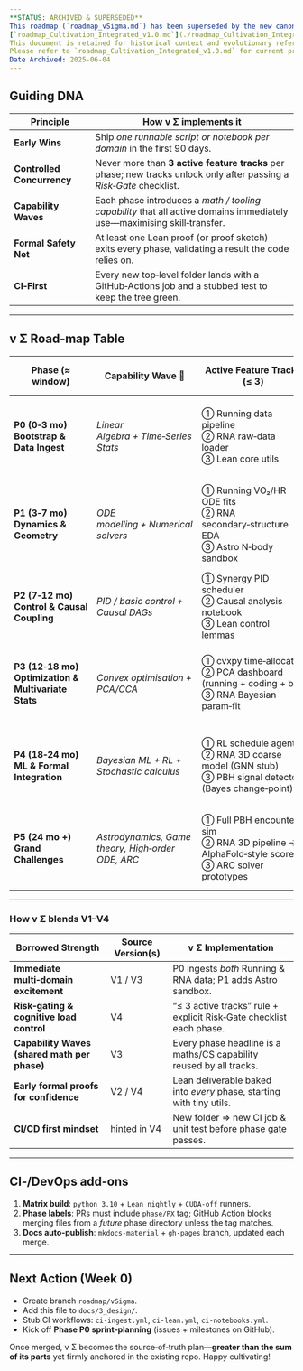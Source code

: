 ```yaml
---
**STATUS: ARCHIVED & SUPERSEDED**
This roadmap (`roadmap_vSigma.md`) has been superseded by the new canonical plan:
[`roadmap_Cultivation_Integrated_v1.0.md`](./roadmap_Cultivation_Integrated_v1.0.md).
This document is retained for historical context and evolutionary reference only.
Please refer to `roadmap_Cultivation_Integrated_v1.0.md` for current project planning.
Date Archived: 2025-06-04
---
```


## Guiding DNA

| Principle | How v Σ implements it |
|-----------|----------------------|
| **Early Wins** | Ship *one runnable script or notebook per domain* in the first 90 days. |
| **Controlled Concurrency** | Never more than **3 active feature tracks** per phase; new tracks unlock only after passing a *Risk‑Gate* checklist. |
| **Capability Waves** | Each phase introduces a *math / tooling capability* that all active domains immediately use—maximising skill‑transfer. |
| **Formal Safety Net** | At least one Lean proof (or proof sketch) exits every phase, validating a result the code relies on. |
| **CI‑First** | Every new top‑level folder lands with a GitHub‑Actions job and a stubbed test to keep the tree green. |

---

## v Σ Road‑map Table

| Phase (≈ window) | Capability Wave 📐 | Active Feature Tracks (≤ 3) | **Milestones / Deliverables** | **Risk‑Gate ✓** *(all must pass to enter next phase)* |
|---|---|---|---|---|
| **P0 (0‑3 mo)**<br>**Bootstrap & Data Ingest** | *Linear Algebra + Time‑Series Stats* | ① Running data pipeline<br>② RNA raw‑data loader<br>③ Lean core utils | • `scripts/running/process_run_data.py` parses GPS/HR → weekly CSV<br>• `scripts/biology/load_rna_data.py` ingests FASTA/PDB → tidy parquet<br>• `Proofs/Core/Arithmetic.lean` (+ CI job) | □ Both ETL scripts emit sample datasets to `/data/` & tests pass<br>□ Lean file compiles on CI<br>□ README badge shows “Build ✔︎” |
| **P1 (3‑7 mo)**<br>**Dynamics & Geometry** | *ODE modelling + Numerical solvers* | ① Running VO₂/HR ODE fits<br>② RNA secondary‑structure EDA<br>③ Astro N‑body sandbox | • `notebooks/running/dynamics.ipynb` (logistic + biexponential recovery)<br>• `notebooks/biology/rna_geometry.ipynb` (base‑pair graphs + energy toy model)<br>• `scripts/space/two_body.py` (REBOUND demo + plot) | □ ODE fits replicate sample run within 5 % RMSE<br>□ RNA notebook builds without manual intervention<br>□ REBOUND job runs in CI with `pytest -q` |
| **P2 (7‑12 mo)**<br>**Control & Causal Coupling** | *PID / basic control + Causal DAGs* | ① Synergy PID scheduler<br>② Causal analysis notebook<br>③ Lean control lemmas | • `scripts/synergy/pid_scheduler.py` produces daily plan JSON<br>• `notebooks/synergy/causal_running_coding.ipynb` (DoWhy / DAGitty graph & ATE calc)<br>• `Proofs/Control/PID_stability.lean` | □ Scheduler passes 14‑day smoke test<br>□ ATE ≠ 0 with p < 0.1 (placeholder dataset)<br>□ Lean proof checked on CI |
| **P3 (12‑18 mo)**<br>**Optimization & Multivariate Stats** | *Convex optimisation + PCA/CCA* | ① cvxpy time‑allocator<br>② PCA dashboard (running + coding + bio)<br>③ RNA Bayesian param‑fit | • `scripts/synergy/optimize_time.py` (resource solver)<br>• `docs/4_analysis/pca_dashboard.ipynb` autodeployed with Voilà<br>• `notebooks/biology/bayes_rna_params.ipynb` (PyMC + trace plot) | □ Optimizer CI test hits ≤ 1 sec solve time on sample<br>□ Dashboard GitHub Pages auto‑publishes<br>□ Gelman‑Rubin Rˆ < 1.1 for RNA fit |
| **P4 (18‑24 mo)**<br>**ML & Formal Integration** | *Bayesian ML + RL + Stochastic calculus* | ① RL schedule agent<br>② RNA 3D coarse model (GNN stub)<br>③ PBH signal detector (Bayes change‑point) | • `scripts/synergy/rl_agent.py` (stable‑baselines PPO)<br>• `scripts/biology/rna_gnn.py` (PyTorch Geometric skeleton)<br>• `notebooks/space/pbh_detection.ipynb` (Bayesian blocks) | □ RL beats PID baseline ≥ 3 % on synthetic metric<br>□ GNN forward pass unit‑test green<br>□ Detector recall ≥ 0.8 on toy data |
| **P5 (24 mo +)**<br>**Grand Challenges** | *Astrodynamics, Game theory, High‑order ODE, ARC* | ① Full PBH encounter sim<br>② RNA 3D pipeline → AlphaFold‑style scorer<br>③ ARC solver prototypes | • `scripts/space/pbh_sim.py` (adaptive 15‑body)<br>• `pipelines/rna3d/` (diffusion + pairformer)<br>• `scripts/arc/solver_suite/` (pattern‑finder, circuit extractor)<br>• `Proofs/Astro/Orbit_error.lean` | □ CI passes w/ GPU stub runners<br>□ Any ARC sub‑benchmark ≥ 70 % solved<br>□ Lean orbit error lemma proven |

---

### How v Σ blends V1–V4

| Borrowed Strength | Source Version(s) | v Σ Implementation |
|-------------------|-------------------|--------------------|
| **Immediate multi‑domain excitement** | V1 / V3 | P0 ingests *both* Running & RNA data; P1 adds Astro sandbox. |
| **Risk‑gating & cognitive load control** | V4 | “≤ 3 active tracks” rule + explicit Risk‑Gate checklist each phase. |
| **Capability Waves (shared math per phase)** | V3 | Every phase headline is a maths/CS capability reused by all tracks. |
| **Early formal proofs for confidence** | V2 / V4 | Lean deliverable baked into *every* phase, starting with tiny utils. |
| **CI/CD first mindset** | hinted in V4 | New folder ⇒ new CI job & unit test before phase gate passes. |

---

## CI‑/DevOps add‑ons

1. **Matrix build**: `python 3.10` + `Lean nightly` + `CUDA‑off` runners.  
2. **Phase labels**: PRs must include `phase/PX` tag; GitHub Action blocks merging files from a *future* phase directory unless the tag matches.  
3. **Docs auto‑publish**: `mkdocs-material` + `gh‑pages` branch, updated each merge.

---

## Next Action (Week 0)

* Create branch `roadmap/vSigma`.
* Add this file to `docs/3_design/`.
* Stub CI workflows: `ci-ingest.yml`, `ci-lean.yml`, `ci-notebooks.yml`.
* Kick off **Phase P0 sprint‑planning** (issues + milestones on GitHub).

Once merged, v Σ becomes the source‑of‑truth plan—**greater than the sum of its parts** yet firmly anchored in the existing repo. Happy cultivating!
